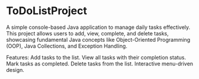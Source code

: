 # ToDoListProject
A simple console-based Java application to manage daily tasks effectively. This project allows users to add, view, complete, and delete tasks, showcasing fundamental Java concepts like Object-Oriented Programming (OOP), Java Collections, and Exception Handling.

Features:
Add tasks to the list.
View all tasks with their completion status.
Mark tasks as completed.
Delete tasks from the list.
Interactive menu-driven design.
